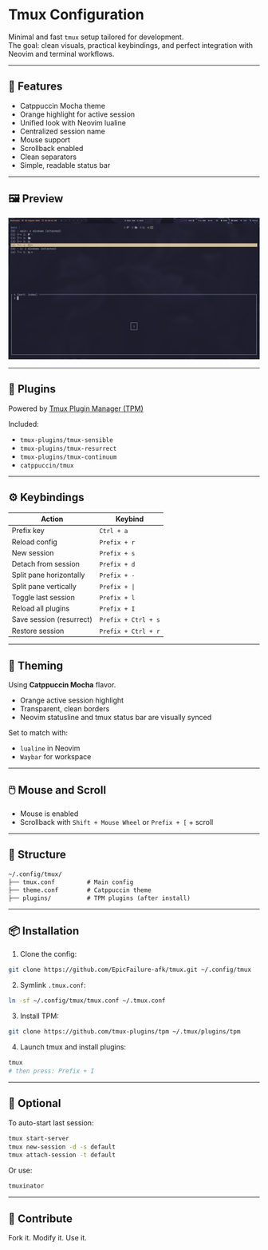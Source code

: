 # Tmux Configuration

Minimal and fast `tmux` setup tailored for development.  
The goal: clean visuals, practical keybindings, and perfect integration with Neovim and terminal workflows.

---

## 🎯 Features

- Catppuccin Mocha theme
- Orange highlight for active session
- Unified look with Neovim lualine
- Centralized session name
- Mouse support
- Scrollback enabled
- Clean separators
- Simple, readable status bar

---

## 🖼 Preview

![preview](image.png)

---

## 🧩 Plugins

Powered by [Tmux Plugin Manager (TPM)](https://github.com/tmux-plugins/tpm)

Included:
- `tmux-plugins/tmux-sensible`
- `tmux-plugins/tmux-resurrect`
- `tmux-plugins/tmux-continuum`
- `catppuccin/tmux`

---

## ⚙️ Keybindings

| Action                   | Keybind             |
| ------------------------ | ------------------- |
| Prefix key               | `Ctrl + a`          |
| Reload config            | `Prefix + r`        |
| New session              | `Prefix + s`        |
| Detach from session      | `Prefix + d`        |
| Split pane horizontally  | `Prefix + -`        |
| Split pane vertically    | `Prefix + \|`       |
| Toggle last session      | `Prefix + l`        |
| Reload all plugins       | `Prefix + I`        |
| Save session (resurrect) | `Prefix + Ctrl + s` |
| Restore session          | `Prefix + Ctrl + r` |

---

## 🎨 Theming

Using **Catppuccin Mocha** flavor.

- Orange active session highlight
- Transparent, clean borders
- Neovim statusline and tmux status bar are visually synced

Set to match with:
- `lualine` in Neovim
- `Waybar` for workspace

---

## 🖱️ Mouse and Scroll

- Mouse is enabled
- Scrollback with `Shift + Mouse Wheel` or `Prefix + [` + scroll

---

## 📂 Structure

```
~/.config/tmux/
├── tmux.conf         # Main config
├── theme.conf        # Catppuccin theme
├── plugins/          # TPM plugins (after install)
```

---

## 📦 Installation

1. Clone the config:
```bash
git clone https://github.com/EpicFailure-afk/tmux.git ~/.config/tmux
```

2. Symlink `.tmux.conf`:

```bash
ln -sf ~/.config/tmux/tmux.conf ~/.tmux.conf
```

3. Install TPM:

```bash
git clone https://github.com/tmux-plugins/tpm ~/.tmux/plugins/tpm
```

4. Launch tmux and install plugins:

```bash
tmux
# then press: Prefix + I
```

---

## 🔁 Optional

To auto-start last session:

```bash
tmux start-server
tmux new-session -d -s default
tmux attach-session -t default
```

Or use:

```bash
tmuxinator
```

---

## 🤝 Contribute

Fork it. Modify it. Use it.


